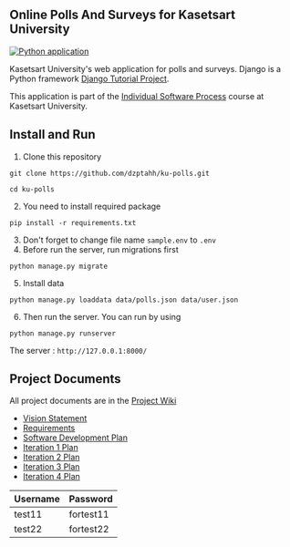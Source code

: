 ## Online Polls And Surveys for Kasetsart University
[![Python application](https://github.com/dzptahh/ku-polls/actions/workflows/python-app.yml/badge.svg)](https://github.com/dzptahh/ku-polls/actions/workflows/python-app.yml)

Kasetsart University's web application for polls and surveys. Django is a Python framework [Django Tutorial Project](https://docs.djangoproject.com/en/4.1/intro/tutorial01/).

This application is part of the [Individual Software Process](https://cpske.github.io/ISP) course at Kasetsart University.

## Install and Run
1. Clone this repository

``` 
git clone https://github.com/dzptahh/ku-polls.git
```
```
cd ku-polls
```

2. You need to install required package

```
pip install -r requirements.txt
```
3. Don't forget to change file name `sample.env` to `.env`
4. Before run the server, run migrations first
```
python manage.py migrate
```
5. Install data
```
python manage.py loaddata data/polls.json data/user.json
```

6. Then run the server. You can run by using
```
python manage.py runserver
```
The server : `http://127.0.0.1:8000/`

## Project Documents
All project documents are in the [Project Wiki](../../wiki/Home)
+ [Vision Statement](../../wiki/Vision%20Statement)
+ [Requirements](https://github.com/dzptahh/ku-polls/wiki/Requirements)
+ [Software Development Plan](https://github.com/dzptahh/ku-polls/wiki/Software-Development-Plan)
+ [Iteration 1 Plan](../../wiki/Iteration-1-Plan)
+ [Iteration 2 Plan](../../wiki/Iteration-2-Plan)
+ [Iteration 3 Plan](../../wiki/Iteration-3-Plan)
+ [Iteration 4 Plan](https://github.com/dzptahh/ku-polls/wiki/Iteration-4-Plan)

| Username  | Password  |
|-----------|-----------|
|   test11  | fortest11|
|   test22   | fortest22 | # wait for update
